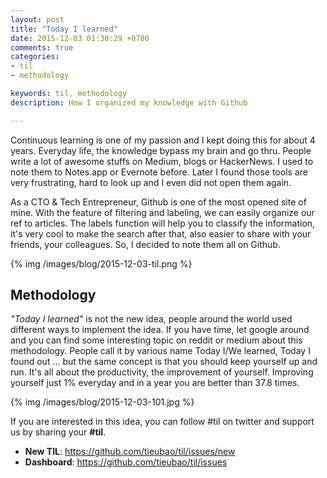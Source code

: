 ```yaml
---
layout: post
title: "Today I learned"
date: 2015-12-03 01:30:29 +0700
comments: true
categories: 
- til
- methodology

keywords: til, methodology
description: How I organized my knowledge with Github

---
```


Continuous learning is one of my passion and I kept doing this for about 4 years. Everyday life, the knowledge bypass my brain and go thru. People write a lot of awesome stuffs on Medium, blogs or HackerNews. I used to note them to Notes.app or Evernote before. Later I found those tools are very frustrating, hard to look up and I even did not open them again.

As a CTO & Tech Entrepreneur, Github is one of the most opened site of mine. With the feature of filtering and labeling, we can easily organize our ref to articles. The labels function will help you to classify the information, it's very cool to make the search after that, also easier to share with your friends, your colleagues. So, I decided to note them all on Github.

{% img /images/blog/2015-12-03-til.png %}

## Methodology

*"Today I learned"* is not the new idea, people around the world used different ways to implement the idea. If you have time, let google around and you can find some interesting topic on reddit or medium about this methodology. People call it by various name Today I/We learned, Today I found out ... but the same concept is that you should keep yourself up and run. It's all about the productivity, the improvement of yourself. Improving yourself just 1% everyday and in a year you are better than 37.8 times.

{% img /images/blog/2015-12-03-101.jpg %}

If you are interested in this idea, you can follow #til on twitter and support us by sharing your **#til**.

- **New TIL**: https://github.com/tieubao/til/issues/new
- **Dashboard**: https://github.com/tieubao/til/issues